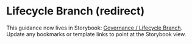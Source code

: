 # Lifecycle Branch (redirect)

This guidance now lives in Storybook: [Governance / Lifecycle Branch](https://louis-pvs.github.io/plaincraft/storybook/?path=/docs/governance-lifecycle-branch--docs). Update any bookmarks or template links to point at the Storybook view.
